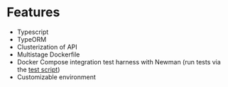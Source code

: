 # Features

- Typescript
- TypeORM
- Clusterization of API
- Multistage Dockerfile
- Docker Compose integration test harness with Newman (run tests via the [test script](./scripts/test.sh))
- Customizable environment
